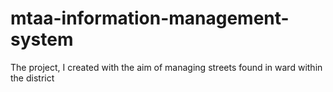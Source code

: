 # mtaa-information-management-system
The project, I created with the aim of managing streets found in ward within the district 
